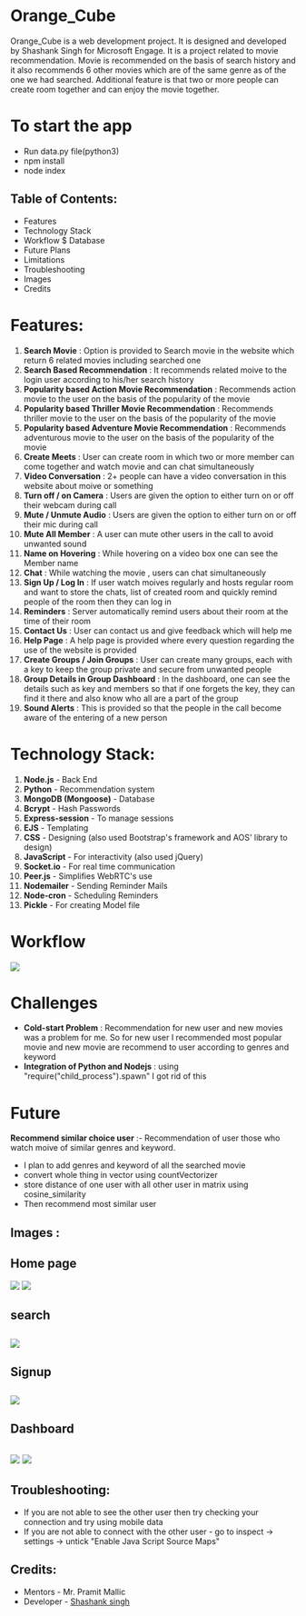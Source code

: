 # **Orange_Cube**

Orange_Cube is a web development project. It is designed and developed by Shashank Singh for Microsoft Engage. It is a project related to movie recommendation. Movie is recommended on the basis of search history and it also recommends 6 other movies which are of the same genre as of the one we had searched. Additional feature is that two or more people can create room together and can enjoy the movie together.


# To start the app
- Run data.py file(python3)
- npm install
- node index


## Table of Contents:

- Features
- Technology Stack
- Workflow $ Database
- Future Plans
- Limitations
- Troubleshooting
- Images
- Credits

# Features:
1. **Search Movie** : Option is provided to Search movie in the website which return 6 related movies including searched one
2. **Search Based Recommendation** : It recommends related moive to the login user according to his/her search history
4. **Popularity based Action Movie Recommendation** : Recommends action movie to the user on the basis of the popularity of the movie
4. **Popularity based Thriller Movie Recommendation** : Recommends thriller movie to the user on the basis of the popularity of the movie
4. **Popularity based Adventure Movie Recommendation** : Recommends adventurous movie to the user on the basis of the popularity of the movie
5. **Create Meets** : User can create room in which two or more member can come together and watch movie and can chat simultaneously
5. **Video Conversation** : 2+ people can have a video conversation in this website about moive or something
6. **Turn off / on Camera** : Users are given the option to either turn on or off their webcam during call
6. **Mute / Unmute Audio** : Users are given the option to either turn on or off their mic during call
7. **Mute All Member** : A user can mute other users in the call to avoid unwanted sound
8. **Name on Hovering** : While hovering on a video box one can see the Member name
20. **Chat** : While watching the movie , users can chat simultaneously
11. **Sign Up / Log In** : If user watch moives regularly and hosts regular room and want to store the chats, list of created room and quickly remind people of the room then they can log in
52. **Reminders** : Server automatically remind users about their room at the time of their room
22. **Contact Us** : User can contact us and give feedback which will help me 
23. **Help Page** : A help page is provided where every question regarding the use of the website is provided
25. **Create Groups / Join Groups** : User can create many groups, each with a key to keep the group private and secure from unwanted people
24. **Group Details in Group Dashboard** : In the dashboard, one can see the details such as key and members so that if one forgets the key, they can find it there and also know who all are a part of the group
20. **Sound Alerts** : This is provided so that the people in the call become aware of the entering of a new person


# Technology Stack:
1. **Node.js** - Back End
2. **Python** - Recommendation system
2. **MongoDB (Mongoose)** - Database
3. **Bcrypt** - Hash Passwords
4. **Express-session** - To manage sessions
5. **EJS** - Templating
6. **CSS** - Designing (also used Bootstrap's framework and AOS' library to design)
5. **JavaScript** - For interactivity (also used jQuery)
5. **Socket.io** - For real time communication
8. **Peer.js** - Simplifies WebRTC's use
8. **Nodemailer** - Sending Reminder Mails
8. **Node-cron** - Scheduling Reminders
9. **Pickle** - For creating Model file


# Workflow
<img src = "./static/images/workflow.jpeg">




# Challenges
- **Cold-start Problem** : Recommendation for new user and new movies was a problem for me. So for new user I recommended most popular movie and new movie are recommend to user according to genres and keyword
- **Integration of Python and Nodejs** : using "require("child_process").spawn" I got rid of this



# **Future**
**Recommend similar choice user** :- Recommendation of user those who watch moive of similar genres and keyword.
- I plan to add genres and keyword of all the searched movie 
- convert whole thing in vector using countVectorizer
- store distance of one user with all other user in matrix using cosine_similarity
- Then recommend most similar user


## Images :
<h2>Home page</h2>
<img src = "./static/images/homepage1.png">
<img src = "./static/images/hostandjoin.png">
<h2>search<h2>
<img src = "./static/images/recomendation.png">
<h2>Signup<h2>
<img src = "./static/images/signup.png">
  
<h2>Dashboard<h2>
<img src = "./static/images/historyrec.png">
<img src = "./static/images/grouprec.png">


## Troubleshooting:
- If you are not able to see the other user then try checking your connection and try using mobile data
- If you are not able to connect with the other user - go to inspect -> settings -> untick "Enable Java Script Source Maps"


## Credits:
- Mentors - Mr. Pramit Mallic
- Developer - [Shashank singh](https://github.com/singhshashank25)



